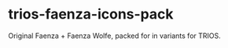 trios-faenza-icons-pack
=======================

Original Faenza + Faenza Wolfe, packed for in variants for TRIOS.
